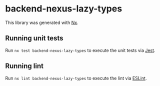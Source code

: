 # backend-nexus-lazy-types

This library was generated with [Nx](https://nx.dev).

## Running unit tests

Run `nx test backend-nexus-lazy-types` to execute the unit tests via [Jest](https://jestjs.io).

## Running lint

Run `nx lint backend-nexus-lazy-types` to execute the lint via [ESLint](https://eslint.org/).
